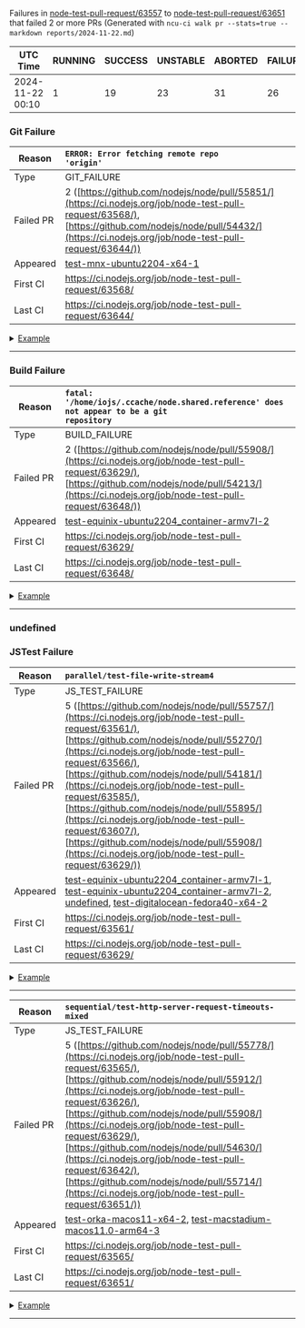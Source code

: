 Failures in [node-test-pull-request/63557](https://ci.nodejs.org/job/node-test-pull-request/63557/) to [node-test-pull-request/63651](https://ci.nodejs.org/job/node-test-pull-request/63651/) that failed 2 or more PRs
(Generated with `ncu-ci walk pr --stats=true --markdown reports/2024-11-22.md`)

| UTC Time         | RUNNING | SUCCESS | UNSTABLE | ABORTED | FAILURE | Green Rate |
| ---------------- | ------- | ------- | -------- | ------- | ------- | ---------- |
| 2024-11-22 00:10 | 1       | 19      | 23       | 31      | 26      | 27.94%     |


### Git Failure

| Reason | <code>ERROR: Error fetching remote repo 'origin'</code> |
| - | :- |
| Type | GIT_FAILURE |
| Failed PR | 2 ([https://github.com/nodejs/node/pull/55851/](https://ci.nodejs.org/job/node-test-pull-request/63568/), [https://github.com/nodejs/node/pull/54432/](https://ci.nodejs.org/job/node-test-pull-request/63644/)) |
| Appeared | [test-mnx-ubuntu2204-x64-1](https://ci.nodejs.org/job/node-test-commit-linux/61734/console) |
| First CI | https://ci.nodejs.org/job/node-test-pull-request/63568/ |
| Last CI | https://ci.nodejs.org/job/node-test-pull-request/63644/ |

<details>
<summary><a href="https://ci.nodejs.org/job/node-test-commit-linux/61734/console">Example</a></summary>

```
ERROR: Error fetching remote repo 'origin'
hudson.plugins.git.GitException: Failed to fetch from git@github.com:nodejs/node.git
	at PluginClassLoader for git//hudson.plugins.git.GitSCM.fetchFrom(GitSCM.java:997)
	at PluginClassLoader for git//hudson.plugins.git.GitSCM.retrieveChanges(GitSCM.java:1239)
	at PluginClassLoader for git//hudson.plugins.git.GitSCM._checkout(GitSCM.java:1310)
	at PluginClassLoader for git//hudson.plugins.git.GitSCM.checkout(GitSCM.java:1277)
```
</details>

-------


### Build Failure

| Reason | <code>fatal: '/home/iojs/.ccache/node.shared.reference' does not appear to be a git repository</code> |
| - | :- |
| Type | BUILD_FAILURE |
| Failed PR | 2 ([https://github.com/nodejs/node/pull/55908/](https://ci.nodejs.org/job/node-test-pull-request/63629/), [https://github.com/nodejs/node/pull/54213/](https://ci.nodejs.org/job/node-test-pull-request/63648/)) |
| Appeared | [test-equinix-ubuntu2204_container-armv7l-2](https://ci.nodejs.org/job/node-test-binary-armv7l/RUN_SUBSET=js,nodes=ubuntu2204-armv7l/14664/console) |
| First CI | https://ci.nodejs.org/job/node-test-pull-request/63629/ |
| Last CI | https://ci.nodejs.org/job/node-test-pull-request/63648/ |

<details>
<summary><a href="https://ci.nodejs.org/job/node-test-binary-armv7l/RUN_SUBSET=js,nodes=ubuntu2204-armv7l/14664/console">Example</a></summary>

```
fatal: '/home/iojs/.ccache/node.shared.reference' does not appear to be a git repository
fatal: Could not read from remote repository.
fatal: unable to create thread: Resource temporarily unavailable
fatal: failed to run repack
```
</details>

-------


### undefined


### JSTest Failure

| Reason | <code>parallel/test-file-write-stream4</code> |
| - | :- |
| Type | JS_TEST_FAILURE |
| Failed PR | 5 ([https://github.com/nodejs/node/pull/55757/](https://ci.nodejs.org/job/node-test-pull-request/63561/), [https://github.com/nodejs/node/pull/55270/](https://ci.nodejs.org/job/node-test-pull-request/63566/), [https://github.com/nodejs/node/pull/54181/](https://ci.nodejs.org/job/node-test-pull-request/63585/), [https://github.com/nodejs/node/pull/55895/](https://ci.nodejs.org/job/node-test-pull-request/63607/), [https://github.com/nodejs/node/pull/55908/](https://ci.nodejs.org/job/node-test-pull-request/63629/)) |
| Appeared | [test-equinix-ubuntu2204_container-armv7l-1](https://ci.nodejs.org/job/node-test-commit-arm/nodes=ubuntu2204-armv7l/55844/console), [test-equinix-ubuntu2204_container-armv7l-2](https://ci.nodejs.org/job/node-test-commit-arm/nodes=ubuntu2204-armv7l/55807/console), [undefined](https://ci.nodejs.org/job/node-test-commit-custom-suites-freestyle/39358/console), [test-digitalocean-fedora40-x64-2](https://ci.nodejs.org/job/node-test-commit-linux/nodes=fedora-latest-x64/61646/console) |
| First CI | https://ci.nodejs.org/job/node-test-pull-request/63561/ |
| Last CI | https://ci.nodejs.org/job/node-test-pull-request/63629/ |

<details>
<summary><a href="https://ci.nodejs.org/job/node-test-commit-arm/nodes=ubuntu2204-armv7l/55844/console">Example</a></summary>

```
not ok 3957 parallel/test-file-write-stream4
  ---
  duration_ms: 360048.74600
  severity: fail
  exitcode: -15
  stack: |-
    timeout
  ...

```
</details>

-------

| Reason | <code>sequential/test-http-server-request-timeouts-mixed</code> |
| - | :- |
| Type | JS_TEST_FAILURE |
| Failed PR | 5 ([https://github.com/nodejs/node/pull/55778/](https://ci.nodejs.org/job/node-test-pull-request/63565/), [https://github.com/nodejs/node/pull/55912/](https://ci.nodejs.org/job/node-test-pull-request/63626/), [https://github.com/nodejs/node/pull/55908/](https://ci.nodejs.org/job/node-test-pull-request/63629/), [https://github.com/nodejs/node/pull/54630/](https://ci.nodejs.org/job/node-test-pull-request/63642/), [https://github.com/nodejs/node/pull/55714/](https://ci.nodejs.org/job/node-test-pull-request/63651/)) |
| Appeared | [test-orka-macos11-x64-2](https://ci.nodejs.org/job/node-test-commit-osx/nodes=osx11-x64/62149/console), [test-macstadium-macos11.0-arm64-3](https://ci.nodejs.org/job/node-test-commit-osx-arm/nodes=osx11/17695/console) |
| First CI | https://ci.nodejs.org/job/node-test-pull-request/63565/ |
| Last CI | https://ci.nodejs.org/job/node-test-pull-request/63651/ |

<details>
<summary><a href="https://ci.nodejs.org/job/node-test-commit-osx/nodes=osx11-x64/62149/console">Example</a></summary>

```
not ok 4236 sequential/test-http-server-request-timeouts-mixed
  ---
  duration_ms: 3299.50400
  severity: fail
  exitcode: 1
  stack: |-
    node:internal/assert/utils:281
        throw err;
        ^
    
    AssertionError [ERR_ASSERTION]: The expression evaluated to a falsy value:
    
      assert(request2.completed)
    
        at Timeout._onTimeout (/Users/iojs/build/workspace/node-test-commit-osx/nodes/osx11-x64/test/sequential/test-http-server-request-timeouts-mixed.js:108:5)
        at listOnTimeout (node:internal/timers:614:17)
        at process.processTimers (node:internal/timers:549:7) {
      generatedMessage: true,
      code: 'ERR_ASSERTION',
      actual: false,
      expected: true,
      operator: '=='
    }
    
    Node.js v24.0.0-pre
  ...

```
</details>

-------

